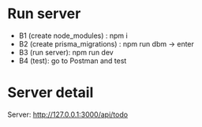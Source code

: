 # Run server
  + B1 (create node_modules) : npm i
  + B2 (create prisma_migrations) : npm run dbm -> enter 
  + B3 (run server): npm run dev 
  + B4 (test): go to Postman and test 

# Server detail
Server: http://127.0.0.1:3000/api/todo
